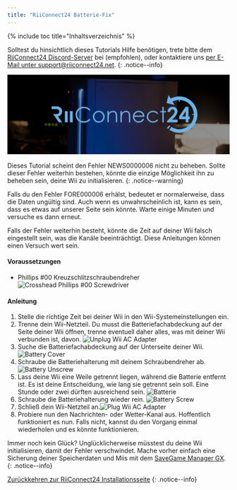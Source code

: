 ```yaml
---
title: "RiiConnect24 Batterie-Fix"
---
```


{% include toc title="Inhaltsverzeichnis" %}

Solltest du hinsichtlich dieses Tutorials Hilfe benötigen, trete bitte dem [RiiConnect24 Discord-Server](https://discord.gg/b4Y7jfD) bei (empfohlen), oder kontaktiere uns [per E-Mail unter support@riiconnect24.net](mailto:support@riiconnect24.net).
{: .notice--info}

![RiiConnect24-Logo](/images/WiiRC24Logo.jpg)

Dieses Tutorial scheint den Fehler NEWS0000006 nicht zu beheben. Sollte dieser Fehler weiterhin bestehen, könnte die einzige Möglichkeit ihn zu beheben sein, deine Wii zu initialisieren.
{: .notice--warning}

Falls du den Fehler FORE000006 erhälst, bedeutet er normalerweise, dass die Daten ungültig sind. Auch wenn es unwahrscheinlich ist, kann es sein, dass es etwas auf unserer Seite sein könnte. Warte einige Minuten und versuche es dann erneut.

Falls der Fehler weiterhin besteht, könnte die Zeit auf deiner Wii falsch eingestellt sein, was die Kanäle beeinträchtigt. Diese Anleitungen können einen Versuch wert sein.

#### Voraussetzungen

* Phillips #00 Kreuzschlitzschraubendreher ![Crosshead Phillips #00 Screwdriver](/images/RiiConnect24/clock/screwdriver.jpg)

#### Anleitung

1. Stelle die richtige Zeit bei deiner Wii in den Wii-Systemeinstellungen ein.
2. Trenne dein Wii-Netzteil. Du musst die Batteriefachabdeckung auf der Seite deiner Wii öffnen, trenne eventuell daher alles, was mit deiner Wii verbunden ist, davon. ![Unplug Wii AC Adapter](/images/RiiConnect24/clock/unplug.jpg)
3. Suche die Batteriefachabdeckung auf der Unterseite deiner Wii. ![Battery Cover](/images/RiiConnect24/clock/batterycover.jpg)
4. Schraube die Batteriehalterung mit deinem Schraubendreher ab. ![Battery Unscrew](http://i.imgur.com/VRRAiSk.gif)
5. Lass deine Wii eine Weile getrennt liegen, während die Batterie entfernt ist. Es ist deine Entscheidung, wie lang sie getrennt sein soll. Eine Stunde oder zwei dürften ausreichend sein. ![Batterie](/images/RiiConnect24/clock/battery.jpg)
6. Schraube die Batteriehalterung wieder rein. ![Battery Screw](http://i.imgur.com/8MEy5Jo.gif)
7. Schließ dein Wii-Netzteil an.![Plug Wii AC Adapter](/images/RiiConnect24/clock/plug.jpg)
8. Probiere nun den Nachrichten- oder Wetter-Kanal aus. Hoffentlich funktioniert es nun. Falls nicht, kannst du den Vorgang einmal wiederholen und es könnte funktionieren.

Immer noch kein Glück? Unglücklicherweise müsstest du deine Wii initialisieren, damit der Fehler verschwindet. Mache vorher einfach eine Sicherung deiner Speicherdaten und Miis mit dem [SaveGame Manager GX](https://sourceforge.net/projects/savegame-manager-gx/files/HBC_SetUp_R127.zip/download).
{: .notice--info}

[Zurückkehren zur RiiConnect24 Installationsseite](riiconnect24)
{: .notice--info}
